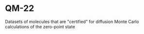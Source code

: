 # QM-22
Datasets of molecules that are "certified" for diffusion Monte Carlo calculations of the zero-point state
